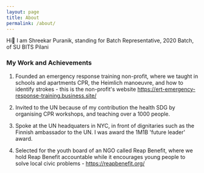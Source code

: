 ```yaml
---
layout: page
title: About
permalink: /about/
---
```


Hi👋 I am Shreekar Puranik, standing for Batch Representative, 2020 Batch, of SU BITS Pilani

### My Work and Achievements

1. Founded an emergency response training non-profit, where we taught in schools and apartments CPR, the Heimlich manoeuvre, and how to identify strokes - this is the non-profit's website https://ert-emergency-response-training.business.site/

2. Invited to the UN because of my contribution the health SDG by organising CPR workshops, and teaching over a 1000 people.

3. Spoke at the UN headquaters in NYC, in front of dignitaries such as the Finnish ambassador to the UN. I was award the 1M1B 'future leader' award.

4. Selected for the youth board of an NGO called Reap Benefit, where we hold Reap Benefit accountable while it encourages young people to solve local civic problems - https://reapbenefit.org/
